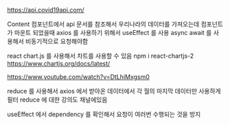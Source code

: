 https://api.covid19api.com/

Content 컴포넌트에서 api 문서를 참조해서 우리나라의 데이터를 가져오는데
컴포넌트가 마운트 되었을때 axios 를 사용하기 위해서 useEffect 를 사용
async await 를 사용해서 비동기적으로 요청해야함

react chart.js 를 사용해서 차트를 사용할 수 있음
npm i react-chartjs-2
https://www.chartjs.org/docs/latest/

https://www.youtube.com/watch?v=DtLhiMxgsm0

reduce 를 사용해서 axios 에서 받아온 데이터에서 각 월의 마지막 데이터만 사용하게 필터
reduce 에 대한 강의도 채널에있음

useEffect 에서 dependency 를 확인해서 요청이 여러번 수행되는 것을 방지
